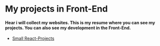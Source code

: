 # My projects in Front-End
#### Hear i will collect my websites. This is my resume where you can see my projects. You can also see my development in the Front-End.


- [Small React-Projects](https://nazarbuzyl.github.io/nazarbuzyl/react-small-project/build/)